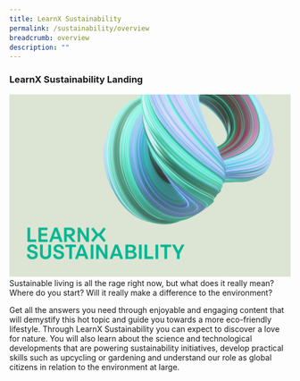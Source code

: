 ```yaml
---
title: LearnX Sustainability
permalink: /sustainability/overview
breadcrumb: overview
description: ""
---
```

### **LearnX Sustainability Landing**
 ![LearnX Sustainability](/images/learnx-sustainability-landing-kv-1.png)
Sustainable living is all the rage right now, but what does it really mean? Where do you start? Will it really make a difference to the environment? 

Get all the answers you need through enjoyable and engaging content that will demystify this hot topic and guide you towards a more eco-friendly lifestyle. Through LearnX Sustainability you can expect to discover a love for nature. You will also learn about the science and technological developments that are powering sustainability initiatives, develop practical skills such as upcycling or gardening and understand our role as global citizens in relation to the environment at large.